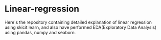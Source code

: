 # Linear-regression
Here's the repository containing detailed explanation of linear regression using skicit learn, and also have performed EDA(Exploratory Data Analysis) using pandas, numpy and seaborn. 

